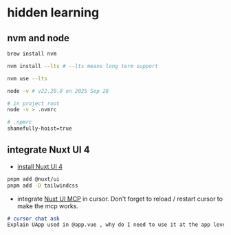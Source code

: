 # hidden learning

## nvm and node

```sh
brew install nvm

nvm install --lts # --lts means long term support

nvm use --lts

node -v # v22.20.0 on 2025 Sep 28
```

```sh
# in project root
node -v > .nvmrc
```

```sh
# .npmrc
shamefully-hoist=true
```

## integrate Nuxt UI 4

- [install Nuxt UI 4](https://ui.nuxt.com/docs/getting-started/installation/nuxt)

```sh
pnpm add @nuxt/ui
pnpm add -D tailwindcss
```

- integrate [Nuxt UI MCP](https://ui.nuxt.com/docs/getting-started/ai/mcp#cursor) in cursor. Don't forget to reload / restart cursor to make the mcp works.

```md
# cursor chat ask
Explain UApp used in @app.vue , why do I need to use it at the app level?
```